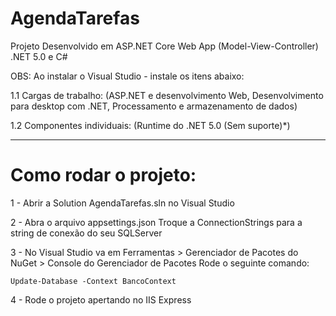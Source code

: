 # AgendaTarefas

Projeto Desenvolvido em ASP.NET Core Web App (Model-View-Controller) .NET 5.0 e C#

OBS: 
Ao instalar o Visual Studio - instale os itens abaixo:

1.1 Cargas de trabalho: (ASP.NET e desenvolvimento Web, Desenvolvimento para desktop com .NET, Processamento e armazenamento de dados)

1.2 Componentes individuais: (Runtime do .NET 5.0 (Sem suporte)*)

------------------------------------------------------------------------------

# Como rodar o projeto:

1 - Abrir a Solution AgendaTarefas.sln no Visual Studio

2 - Abra o arquivo appsettings.json 
   Troque a ConnectionStrings para a string de conexão do seu SQLServer 

3 - No Visual Studio va em Ferramentas > Gerenciador de Pacotes do NuGet > Console do Gerenciador de Pacotes
    Rode o seguinte comando:

    Update-Database -Context BancoContext

4 - Rode o projeto apertando no IIS Express
